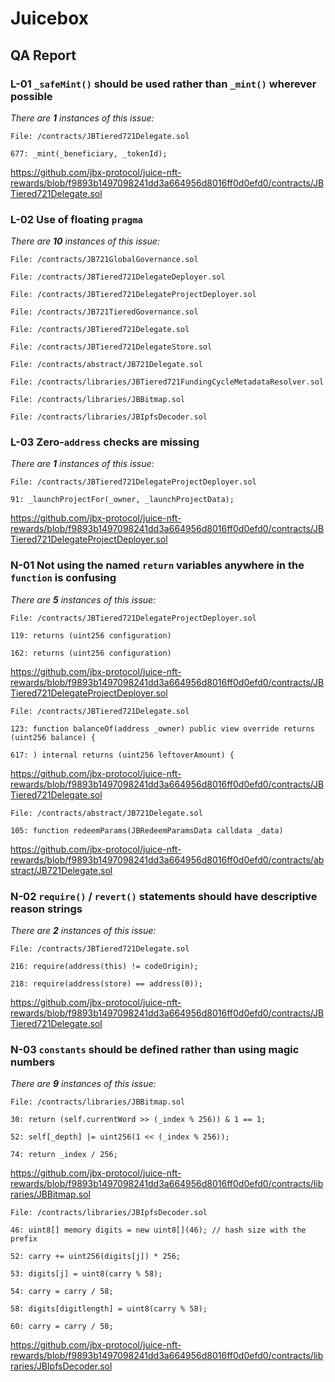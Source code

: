 # Juicebox

## QA Report

### L-01 `_safeMint()` should be used rather than `_mint()` wherever possible

_There are **1** instances of this issue:_

```solidity
File: /contracts/JBTiered721Delegate.sol

677: _mint(_beneficiary, _tokenId);
```

https://github.com/jbx-protocol/juice-nft-rewards/blob/f9893b1497098241dd3a664956d8016ff0d0efd0/contracts/JBTiered721Delegate.sol

### L-02 Use of floating `pragma`

_There are **10** instances of this issue:_

```solidity
File: /contracts/JB721GlobalGovernance.sol

File: /contracts/JBTiered721DelegateDeployer.sol

File: /contracts/JBTiered721DelegateProjectDeployer.sol

File: /contracts/JB721TieredGovernance.sol

File: /contracts/JBTiered721Delegate.sol

File: /contracts/JBTiered721DelegateStore.sol

File: /contracts/abstract/JB721Delegate.sol

File: /contracts/libraries/JBTiered721FundingCycleMetadataResolver.sol

File: /contracts/libraries/JBBitmap.sol

File: /contracts/libraries/JBIpfsDecoder.sol
```

### L-03 Zero-`address` checks are missing

_There are **1** instances of this issue:_

```solidity
File: /contracts/JBTiered721DelegateProjectDeployer.sol

91: _launchProjectFor(_owner, _launchProjectData);
```

https://github.com/jbx-protocol/juice-nft-rewards/blob/f9893b1497098241dd3a664956d8016ff0d0efd0/contracts/JBTiered721DelegateProjectDeployer.sol

### N-01 Not using the named `return` variables anywhere in the `function` is confusing

_There are **5** instances of this issue:_

```solidity
File: /contracts/JBTiered721DelegateProjectDeployer.sol

119: returns (uint256 configuration)

162: returns (uint256 configuration)
```

https://github.com/jbx-protocol/juice-nft-rewards/blob/f9893b1497098241dd3a664956d8016ff0d0efd0/contracts/JBTiered721DelegateProjectDeployer.sol

```solidity
File: /contracts/JBTiered721Delegate.sol

123: function balanceOf(address _owner) public view override returns (uint256 balance) {

617: ) internal returns (uint256 leftoverAmount) {
```

https://github.com/jbx-protocol/juice-nft-rewards/blob/f9893b1497098241dd3a664956d8016ff0d0efd0/contracts/JBTiered721Delegate.sol

```solidity
File: /contracts/abstract/JB721Delegate.sol

105: function redeemParams(JBRedeemParamsData calldata _data)
```

https://github.com/jbx-protocol/juice-nft-rewards/blob/f9893b1497098241dd3a664956d8016ff0d0efd0/contracts/abstract/JB721Delegate.sol

### N-02 `require()` / `revert()` statements should have descriptive reason strings

_There are **2** instances of this issue:_

```solidity
File: /contracts/JBTiered721Delegate.sol

216: require(address(this) != codeOrigin);

218: require(address(store) == address(0));
```

https://github.com/jbx-protocol/juice-nft-rewards/blob/f9893b1497098241dd3a664956d8016ff0d0efd0/contracts/JBTiered721Delegate.sol

### N-03 `constants` should be defined rather than using magic numbers

_There are **9** instances of this issue:_

```solidity
File: /contracts/libraries/JBBitmap.sol

30: return (self.currentWord >> (_index % 256)) & 1 == 1;

52: self[_depth] |= uint256(1 << (_index % 256));

74: return _index / 256;
```

https://github.com/jbx-protocol/juice-nft-rewards/blob/f9893b1497098241dd3a664956d8016ff0d0efd0/contracts/libraries/JBBitmap.sol

```solidity
File: /contracts/libraries/JBIpfsDecoder.sol

46: uint8[] memory digits = new uint8[](46); // hash size with the prefix

52: carry += uint256(digits[j]) * 256;

53: digits[j] = uint8(carry % 58);

54: carry = carry / 58;

58: digits[digitlength] = uint8(carry % 58);

60: carry = carry / 58;
```

https://github.com/jbx-protocol/juice-nft-rewards/blob/f9893b1497098241dd3a664956d8016ff0d0efd0/contracts/libraries/JBIpfsDecoder.sol
